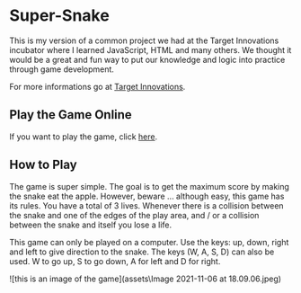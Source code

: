 # Super-Snake

This is my version of a common project we had at the Target Innovations incubator where I learned JavaScript, HTML and many others. We thought it would be a great and fun way to put our knowledge and logic into practice through game development.

For more informations go at [Target Innovations](https://www.target-innovations.com/).

## Play the Game Online

If you want to play the game, click [here](https://www.target-innovations.com/projects/arielle/super-snake/index.html).

## How to Play

The game is super simple. The goal is to get the maximum score by making the snake eat the apple.
However, beware ... although easy, this game has its rules. You have a total of 3 lives. Whenever there is a collision between the snake and one of the edges of the play area, and / or a collision between the snake and itself you lose a life. 

This game can only be played on a computer. Use the keys: up, down, right and left to give direction to the snake. 
The keys (W, A, S, D) can also be used. W to go up, S to go down, A for left and D for right.

![this is an image of the game](assets\Image 2021-11-06 at 18.09.06.jpeg)
